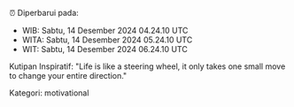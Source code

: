 ⏰ Diperbarui pada:
- WIB: Sabtu, 14 Desember 2024 04.24.10 UTC
- WITA: Sabtu, 14 Desember 2024 05.24.10 UTC
- WIT: Sabtu, 14 Desember 2024 06.24.10 UTC

Kutipan Inspiratif:
"Life is like a steering wheel, it only takes one small move to change your entire direction."


Kategori: motivational


